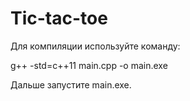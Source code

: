 # Tic-tac-toe

Для компиляции используйте команду: 

g++ -std=c++11 main.cpp -o main.exe

Дальше запустите main.exe.
